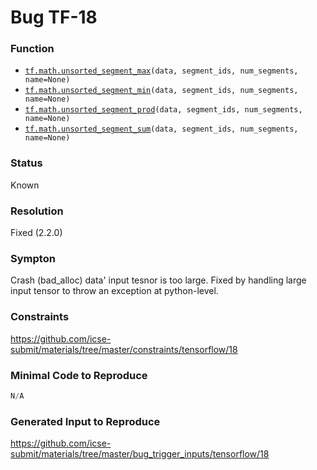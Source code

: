 # Bug TF-18
### Function
* [`tf.math.unsorted_segment_max`](https://www.tensorflow.org/versions/r2.1/api_docs/python/tf/math/unsorted_segment_max)`(data, segment_ids, num_segments, name=None)`
* [`tf.math.unsorted_segment_min`](https://www.tensorflow.org/versions/r2.1/api_docs/python/tf/math/unsorted_segment_min)`(data, segment_ids, num_segments, name=None)`
* [`tf.math.unsorted_segment_prod`](https://www.tensorflow.org/versions/r2.1/api_docs/python/tf/math/unsorted_segment_prod)`(data, segment_ids, num_segments, name=None)`
* [`tf.math.unsorted_segment_sum`](https://www.tensorflow.org/versions/r2.1/api_docs/python/tf/math/unsorted_segment_sum)`(data, segment_ids, num_segments, name=None)`
### Status
Known
### Resolution
Fixed (2.2.0)
### Sympton
Crash (bad_alloc)
data' input tesnor is too large. Fixed by handling large input tensor to throw an exception at python-level.
### Constraints
https://github.com/icse-submit/materials/tree/master/constraints/tensorflow/18
### Minimal Code to Reproduce
~~~python
N/A
~~~
### Generated Input to Reproduce
https://github.com/icse-submit/materials/tree/master/bug_trigger_inputs/tensorflow/18
